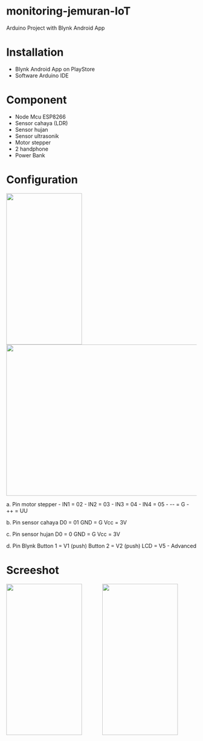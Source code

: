 # monitoring-jemuran-IoT
Arduino Project with Blynk Android App
# Installation
- Blynk Android App on PlayStore
- Software Arduino IDE
# Component
- Node Mcu ESP8266
- Sensor cahaya (LDR)
- Sensor hujan
- Sensor ultrasonik
- Motor stepper
- 2 handphone 
- Power Bank
# Configuration

<img align="left" src="https://user-images.githubusercontent.com/30284330/123495274-4c8bfa80-d64d-11eb-97bb-a96c50720e3a.jpg" width="200" height="400"/>
<p align="center">
<img src="https://user-images.githubusercontent.com/30284330/123495070-61b45980-d64c-11eb-8d90-607031f2262f.jpg" width="600" height="400"/>
<p>
a.	Pin motor stepper
- IN1 = 02
- IN2 = 03
- IN3 = 04
- IN4 =  05
- --    =  G
- ++   =  UU

b.	Pin sensor cahaya
D0 = 01
GND = G
Vcc = 3V

c.	Pin sensor hujan
D0 = 0
GND = G
Vcc = 3V

d.	Pin Blynk
Button 1 = V1 (push)
Button 2 = V2 (push)
LCD = V5 - Advanced
# Screeshot
<img align="left" src="https://user-images.githubusercontent.com/30284330/123494918-c15e3500-d64b-11eb-8b60-38e95f14b2e2.jpg" width="200" height="400" />
<p align="center">
<img src="https://user-images.githubusercontent.com/30284330/123495343-8e1ca580-d64d-11eb-949b-bfa31d2ed264.jpg" width="200" height="400"/>
<p>
